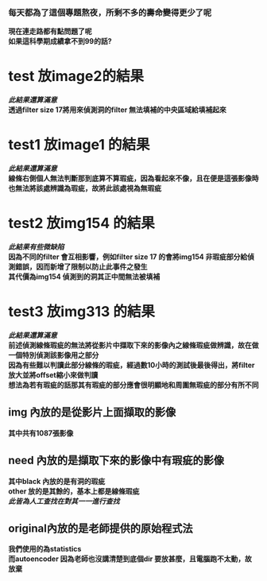 ### 每天都為了這個專題熬夜，所剩不多的壽命變得更少了呢
**現在連走路都有點問題了呢**  
**如果這科學期成績拿不到99的話?**
# test 放image2的結果
***此結果還算滿意***  
**透過filter size 17將用來偵測洞的filter 無法填補的中央區域給填補起來**
# test1 放image1 的結果
***此結果還算滿意***  
**線條右側個人無法判斷那到底算不算瑕疵，因為看起來不像，且在便是這張影像時也無法將該處辨識為瑕疵，故將此該處視為無瑕疵**
# test2 放img154 的結果
***此結果有些微缺陷***  
**因為不同的filter 會互相影響，例如filter size 17 的會將img154 非瑕疵部分給偵測錯誤，因而新增了限制以防止此事件之發生**  
**其代價為img154 偵測到的洞其正中間無法被填補**
# test3 放img313 的結果
***此結果還算滿意***  
**前述偵測線條瑕疵的無法將從影片中擷取下來的影像內之線條瑕疵做辨識，故在做一個特別偵測該影像用之部分**  
**因為有些難以判讀此部分線條的瑕疵，經過數10小時的測試後最後得出，將filter放大並將offset縮小來做判讀**  
**想法為若有瑕疵的話那其有瑕疵的部分應會很明顯地和周圍無瑕疵的部分有所不同**
## img 內放的是從影片上面擷取的影像
**其中共有1087張影像**
## need 內放的是擷取下來的影像中有瑕疵的影像
**其中black 內放的是有洞的瑕疵**  
**other 放的是其餘的，基本上都是線條瑕疵**  
***此皆為人工查找在對其一一進行查找***
## original內放的是老師提供的原始程式法
**我們使用的為statistics**  
**而autoencoder 因為老師也沒講清楚到底個dir 要放甚麼，且電腦跑不太動，故放棄**
